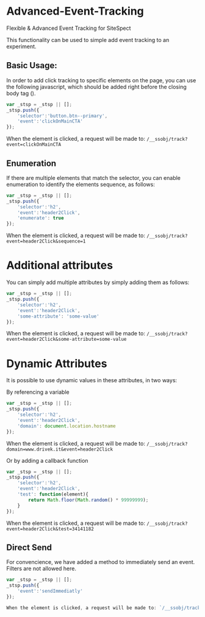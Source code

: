 # Advanced-Event-Tracking
Flexible &amp; Advanced Event Tracking for SiteSpect

This functionality can be used to simple add event tracking to an experiment.

## Basic Usage:

In order to add click tracking to specific elements on the page, you can use the following javascript, which should be added right before the closing body tag (</body>).

```javascript
var _stsp = _stsp || [];
_stsp.push({
	'selector':'button.btn--primary',
	'event':'clickOnMainCTA'
});
```

When the element is clicked, a request will be made to: `/__ssobj/track?event=clickOnMainCTA`


## Enumeration
If there are multiple elements that match the selector, you can enable enumeration to identify the elements sequence, as follows:

```javascript
var _stsp = _stsp || [];
_stsp.push({
	'selector':'h2',
	'event':'header2Click',
	'enumerate': true
});
```

When the element is clicked, a request will be made to: `/__ssobj/track?event=header2Click&sequence=1`


# Additional attributes
You can simply add multiple attributes by simply adding them as follows:

```javascript
var _stsp = _stsp || [];
_stsp.push({
	'selector':'h2',
	'event':'header2Click',
	'some-attribute': 'some-value'
});
```

When the element is clicked, a request will be made to: `/__ssobj/track?event=header2Click&some-attribute=some-value`

# Dynamic Attributes
It is possible to use dynamic values in these attributes, in two ways:

By referencing a variable

```javascript
var _stsp = _stsp || [];
_stsp.push({
	'selector':'h2',
	'event':'header2Click',
	'domain': document.location.hostname
});
```

When the element is clicked, a request will be made to: `/__ssobj/track?domain=www.drivek.it&event=header2Click`

Or by adding a callback function

```javascript
var _stsp = _stsp || [];
_stsp.push({
	'selector':'h2',
	'event':'header2Click',
	'test': function(element){
		return Math.floor(Math.random() * 99999999);
	}
});
```

When the element is clicked, a request will be made to: `/__ssobj/track?event=header2Click&test=34141182`

## Direct Send
For convencience, we have added a method to immediately send an event. Filters are not allowed here.

```javascript
var _stsp = _stsp || [];
_stsp.push({
	'event':'sendImmediatly'
});

When the element is clicked, a request will be made to: `/__ssobj/track?event=sendImmediatly`

